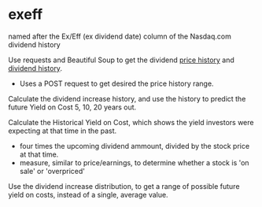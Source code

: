 # exeff

named after the Ex/Eff (ex dividend date) column of the Nasdaq.com dividend history

Use requests and Beautiful Soup to get the dividend [price history](https://www.nasdaq.com/symbol/kmb/historical) and [dividend history](https://www.nasdaq.com/symbol/kmb/dividend-history).

 - Uses a POST request to get desired the price history range.

Calculate the dividend increase history, and use the history to predict the future Yield on Cost 5, 10, 20 years out.

Calculate the Historical Yield on Cost, which shows the yield investors were expecting at that time in the past.
 - four times the upcoming dividend ammount, divided by the stock price at that time.
 - measure, similar to price/earnings, to determine whether a stock is 'on sale' or 'overpriced'
 
 Use the dividend increase distribution, to get a range of possible future yield on costs, instead of a single, average value.

